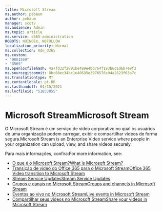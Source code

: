 ```yaml
---
title: Microsoft Stream
ms.author: pebaum
author: pebaum
manager: scotv
ms.audience: Admin
ms.topic: article
ms.service: o365-administration
ROBOTS: NOINDEX, NOFOLLOW
localization_priority: Normal
ms.collection: Adm_O365
ms.custom:
- "9001509"
- "3569"
ms.openlocfilehash: 4a7fd32f2891be499e4bd764f193b6d1d6b7e9f3
ms.sourcegitcommit: 8bc60ec34bc1e40685e3976576e04a2623f63a7c
ms.translationtype: MT
ms.contentlocale: pt-BR
ms.lasthandoff: 04/15/2021
ms.locfileid: "51833855"
---
```

# <a name="microsoft-stream"></a><span data-ttu-id="43413-102">Microsoft Stream</span><span class="sxs-lookup"><span data-stu-id="43413-102">Microsoft Stream</span></span>

<span data-ttu-id="43413-103">O Microsoft Stream é um serviço de vídeo corporativo no qual os usuários de uma organização podem carregar, exibir e compartilhar vídeos de forma segura.</span><span class="sxs-lookup"><span data-stu-id="43413-103">Microsoft Stream is an Enterprise Video service where people in your organization can upload, view, and share videos securely.</span></span> 

<span data-ttu-id="43413-104">Para mais informações, confira:</span><span class="sxs-lookup"><span data-stu-id="43413-104">For more information, see:</span></span>

- [<span data-ttu-id="43413-105">O que é o Microsoft Stream?</span><span class="sxs-lookup"><span data-stu-id="43413-105">What is Microsoft Stream?</span></span>](https://docs.microsoft.com/stream/overview)
- [<span data-ttu-id="43413-106">Transição de vídeo do Office 365 para o Microsoft Stream</span><span class="sxs-lookup"><span data-stu-id="43413-106">Office 365 Video transition to Microsoft Stream</span></span>](https://docs.microsoft.com/stream/migrate-from-office-365)
- [<span data-ttu-id="43413-107">Stream Service Updates</span><span class="sxs-lookup"><span data-stu-id="43413-107">Stream Service Updates</span></span>](https://techcommunity.microsoft.com/t5/microsoft-stream-service-updates/bd-p/StreamAnnouncements)
- [<span data-ttu-id="43413-108">Grupos e canais no Microsoft Stream</span><span class="sxs-lookup"><span data-stu-id="43413-108">Groups and channels in Microsoft Stream</span></span>](https://docs.microsoft.com/stream/groups-channels-organization)
- [<span data-ttu-id="43413-109">Eventos ao vivo no Microsoft Stream</span><span class="sxs-lookup"><span data-stu-id="43413-109">Live events in Microsoft Stream</span></span>](https://docs.microsoft.com/stream/live-event-overview)
- [<span data-ttu-id="43413-110">Compartilhar seus vídeos no Microsoft Stream</span><span class="sxs-lookup"><span data-stu-id="43413-110">Share your videos in Microsoft Stream</span></span>](https://docs.microsoft.com/stream/portal-share-video)
